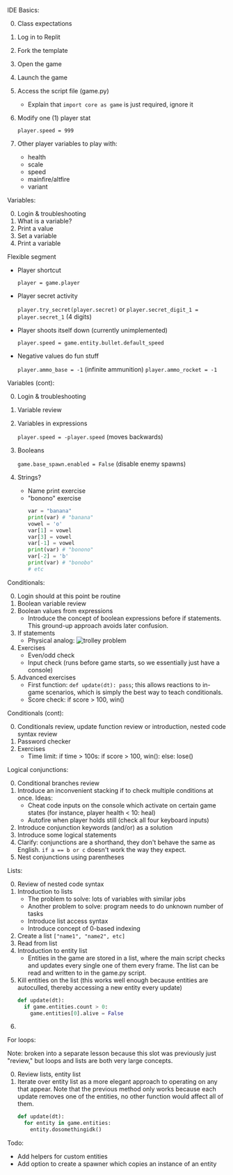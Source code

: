 
IDE Basics:

  0. Class expectations
  1. Log in to Replit
  2. Fork the template
  3. Open the game
  4. Launch the game
  5. Access the script file (game.py)
      - Explain that `import core as game` is just required, ignore it
  6. Modify one (1) player stat

      `player.speed = 999`
  7. Other player variables to play with:
      - health
      - scale
      - speed
      - mainfire/altfire
      - variant

Variables:

  0. Login & troubleshooting
  1. What is a variable?
  2. Print a value
  3. Set a variable
  4. Print a variable
  
  Flexible segment

  - Player shortcut

      `player = game.player`
  - Player secret activity

      `player.try_secret(player.secret)`
      or `player.secret_digit_1 = player.secret_1` (4 digits)
  - Player shoots itself down (currently unimplemented)

      `player.speed = game.entity.bullet.default_speed`
  - Negative values do fun stuff

      `player.ammo_base = -1` (infinite ammunition)
      `player.ammo_rocket = -1`

Variables (cont):

  0. Login & troubleshooting
  1. Variable review
  2. Variables in expressions

      `player.speed = -player.speed` (moves backwards)
  3. Booleans

      `game.base_spawn.enabled = False` (disable enemy spawns)
  4. Strings?
        - Name print exercise
        - "bonono" exercise
            ```Python
            var = "banana"
            print(var) # "banana"
            vowel = 'o'
            var[1] = vowel
            var[3] = vowel
            var[-1] = vowel
            print(var) # "bonono"
            var[-2] = 'b'
            print(var) # "bonobo"
            # etc
            ```

Conditionals:

  0. Login should at this point be routine
  1. Boolean variable review
  2. Boolean values from expressions
      - Introduce the concept of boolean expressions before if statements.
        This ground-up approach avoids later confusion.
  3. If statements
      - Physical analog: ![trolley problem](https://pyxis.nymag.com/v1/imgs/08a/3a4/0b0584bf02449513f879837cc95f19e7e0-09-trolley.rhorizontal.w700.jpg)
  3. Exercises
      - Even/odd check
      - Input check (runs before game starts, so we essentially just have a console)
  4. Advanced exercises
      - First function: `def update(dt): pass`; this allows reactions to in-game scenarios, which is simply the best way to teach conditionals.
      - Score check: if score > 100, win()

Conditionals (cont):

  0. Conditionals review, update function review or introduction, nested code syntax review
  1. Password checker
  2. Exercises
      - Time limit: if time > 100s: if score > 100, win(): else: lose()

Logical conjunctions:

  0. Conditional branches review
  1. Introduce an inconvenient stacking if to check multiple conditions at once. Ideas:
      - Cheat code inputs on the console which activate on certain game states (for instance, player health < 10: heal)
      - Autofire when player holds still (check all four keyboard inputs)
  2. Introduce conjunction keywords (and/or) as a solution
  3. Introduce some logical statements
  4. Clarify: conjunctions are a shorthand, they don't behave the same as English. `if a == b or c` doesn't work the way they expect.
  5. Nest conjunctions using parentheses

Lists:

  0. Review of nested code syntax
  1. Introduction to lists
      - The problem to solve: lots of variables with similar jobs
      - Another problem to solve: program needs to do unknown number of tasks
      - Introduce list access syntax
      - Introduce concept of 0-based indexing
  2. Create a list `["name1", "name2", etc]`
  3. Read from list
  4. Introduction to entity list
      - Entities in the game are stored in a list, where the main script checks and updates every single one of them every frame. The list can be read and written to in the game.py script.
  5. Kill entities on the list (this works well enough because entities are autoculled, thereby accessing a new entity every update)
      ```Python
      def update(dt):
        if game.entities.count > 0:
          game.entities[0].alive = False
      ```
  6. 

For loops:

  Note: broken into a separate lesson because this slot was previously just "review," but loops and lists are both very large concepts.

  0. Review lists, entity list
  1. Iterate over entity list as a more elegant approach to operating on any that appear. Note that the previous method only works because each update removes one of the entities, no other function would affect all of them.
      ```Python
      def update(dt):
        for entity in game.entities:
          entity.dosomethingidk()
      ```

Todo:
  - Add helpers for custom entities
  - Add option to create a spawner which copies an instance of an entity
